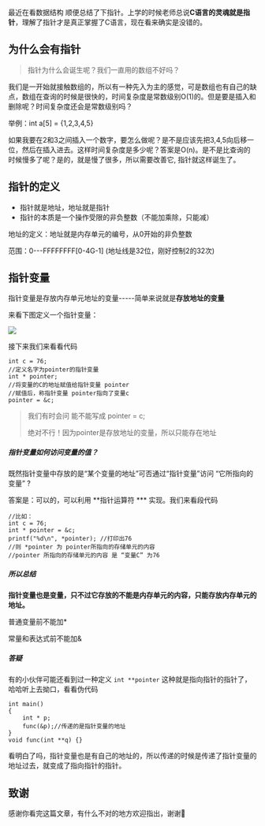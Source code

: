 最近在看数据结构 顺便总结了下指针。上学的时候老师总说**C语言的灵魂就是指针**，理解了指针才是真正掌握了C语言，现在看来确实是没错的。

## 为什么会有指针

> 指针为什么会诞生呢？我们一直用的数组不好吗？

我们是一开始就接触数组的，所以有一种先入为主的感觉，可是数组也有自己的缺点，数组在查询的时候是很快的，时间复杂度是常数级别O(1)的。但是要是插入和删除呢？时间复杂度还会是常数级别吗？

举例：int a[5] = {1,2,3,4,5}

如果我要在2和3之间插入一个数字，要怎么做呢？是不是应该先把3,4,5向后移一位，然后在插入进去。这样时间复杂度是多少呢？答案是O(n)。是不是比查询的时候慢多了呢？是的，就是慢了很多，所以需要改善它, 指针就这样诞生了。

## 指针的定义

- 指针就是地址，地址就是指针
- 指针的本质是一个操作受限的非负整数（不能加乘除，只能减）

地址的定义：地址就是内存单元的编号，从0开始的非负整数

范围：0---FFFFFFFF[0-4G-1] (地址线是32位，刚好控制2的32次)

## 指针变量

指针变量是存放内存单元地址的变量-----简单来说就是**存放地址的变量**

来看下图定义一个指针变量：

![](/Users/hpinke/Documents/img/point.png)

接下来我们来看看代码

```
int c = 76;
//定义名字为pointer的指针变量
int * pointer;
//将变量的C的地址赋值给指针变量 pointer
//赋值后，称指针变量 pointer指向了变量c
pointer = &c;
```

> 我们有时会问 能不能写成 pointer = c;
>
> 绝对不行！因为pointer是存放地址的变量，所以只能存在地址

##### 指针变量如何访问变量的值？

既然指针变量中存放的是“某个变量的地址”可否通过“指针变量”访问 “它所指向的变量” ?

答案是：可以的，可以利用 **指针运算符 *** 实现。我们来看段代码

```
//比如：
int c = 76;
int * pointer = &c;
printf("%d\n", *pointer); //打印出76
//则 *pointer 为 pointer所指向的存储单元的内容
//pointer 所指向的存储单元的内容 是 “变量C” 为76
```

##### 所以总结

**指针变量也是变量，只不过它存放的不能是内存单元的内容，只能存放内存单元的地址。**

普通变量前不能加*

常量和表达式前不能加&

##### 答疑

有的小伙伴可能还看到过一种定义 `int **pointer` 这种就是指向指针的指针了，哈哈听上去拗口，看看伪代码

```
int main()
{
	int * p;
	func(&p);//传递的是指针变量的地址
}
void func(int **q) {}
```

看明白了吗，指针变量也是有自己的地址的，所以传递的时候是传递了指针变量的地址过去，就变成了指向指针的指针。

## 致谢

感谢你看完这篇文章，有什么不对的地方欢迎指出，谢谢🙏


